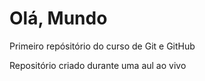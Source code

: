 # Olá, Mundo
 Primeiro repósitório do curso de Git e GitHub

Repositório criado durante uma aul ao vivo
